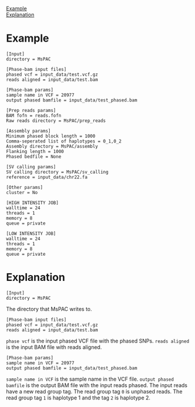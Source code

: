[Example](#example)  
[Explanation](#explanation)

# Example
```
[Input]
directory = MsPAC

[Phase-bam input files]
phased vcf = input_data/test.vcf.gz
reads aligned = input_data/test.bam

[Phase-bam params]
sample name in VCF = 20977
output phased bamfile = input_data/test_phased.bam

[Prep reads params]
BAM fofn = reads.fofn
Raw reads directory = MsPAC/prep_reads

[Assembly params]
Minimum phased block length = 1000
Comma-seperated list of haplotypes = 0_1,0_2
Assembly directory = MsPAC/assembly
Flanking length = 1000
Phased bedfile = None

[SV calling params]
SV calling directory = MsPAC/sv_calling
reference = input_data/chr22.fa

[Other params]
cluster = No

[HIGH INTENSITY JOB]
walltime = 24
threads = 1
memory = 8
queue = private

[LOW INTENSITY JOB]
walltime = 24
threads = 1
memory = 8
queue = private
```

# Explanation
```
[Input]
directory = MsPAC
```
The directory that MsPAC writes to.

```
[Phase-bam input files]
phased vcf = input_data/test.vcf.gz
reads aligned = input_data/test.bam
```
`phase vcf` is the input phased VCF file with the phased SNPs. `reads aligned` is the input BAM file with reads aligned. 

```
[Phase-bam params]
sample name in VCF = 20977
output phased bamfile = input_data/test_phased.bam
```
`sample name in VCF` is the sample name in the VCF file. `output phased bamfile` is the output BAM file with the input reads phased. The input reads have a new read group tag. The read group tag `0` is unphased reads. The read group tag `1` is haplotype 1 and the tag `2` is haplotype 2.
